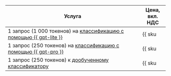| Услуга | Цена, <br>вкл. НДС |
| ----- | ----- |
| 1 запрос (1 000 токенов) на [классификацию с помощью {{ gpt-lite }}](../../ai-studio/operations/classifier/readymade.md)  | {{ sku|KZT|foundation_models.text_classification.v1|string }} |
| 1 запрос (250 токенов) на [классификацию с помощью {{ gpt-pro }}](../../ai-studio/operations/classifier/readymade.md) | {{ sku|KZT|foundation_models.text_classification.v1|string }} |
| 1 запрос (250 токенов) к [дообученному классификатору](../../ai-studio/operations/classifier/additionally-trained.md)  | {{ sku|KZT|foundation_models.text_classification.v1|string }} |